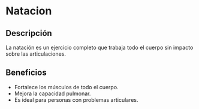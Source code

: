 # Natacion

## Descripción
La natación es un ejercicio completo que trabaja todo el cuerpo sin impacto sobre las articulaciones.

## Beneficios
- Fortalece los músculos de todo el cuerpo.
- Mejora la capacidad pulmonar.
- Es ideal para personas con problemas articulares.

